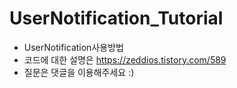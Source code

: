 # UserNotification_Tutorial 

- UserNotification사용방법
- 코드에 대한 설명은 https://zeddios.tistory.com/589
- 질문은 댓글을 이용해주세요 :)
